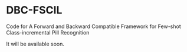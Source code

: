 # DBC-FSCIL
Code for A Forward and Backward Compatible Framework for Few-shot Class-incremental Pill Recognition

It will be available soon.
